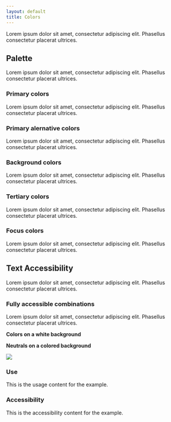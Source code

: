 ```yaml
---
layout: default
title: Colors
---
```


<div class="preview">
  
  <p>Lorem ipsum dolor sit amet, consectetur adipiscing elit. Phasellus consectetur placerat ultrices.</p>

  <h2>Palette</h2>

  <p>Lorem ipsum dolor sit amet, consectetur adipiscing elit. Phasellus consectetur placerat ultrices.</p>

  <h3>Primary colors</h2>
  
  <p>Lorem ipsum dolor sit amet, consectetur adipiscing elit. Phasellus consectetur placerat ultrices.</p>

  <h3>Primary alernative colors</h2>
  
  <p>Lorem ipsum dolor sit amet, consectetur adipiscing elit. Phasellus consectetur placerat ultrices.</p>

  <h3>Background colors</h2>
  
  <p>Lorem ipsum dolor sit amet, consectetur adipiscing elit. Phasellus consectetur placerat ultrices.</p>

  <h3>Tertiary colors</h2>
  
  <p>Lorem ipsum dolor sit amet, consectetur adipiscing elit. Phasellus consectetur placerat ultrices.</p>

  <h3>Focus colors</h2>
  
  <p>Lorem ipsum dolor sit amet, consectetur adipiscing elit. Phasellus consectetur placerat ultrices.</p>

  <h2>Text Accessibility</h2>

  <p>Lorem ipsum dolor sit amet, consectetur adipiscing elit. Phasellus consectetur placerat ultrices.</p>

  <h3>Fully accessible combinations</h2>
  
  <p>Lorem ipsum dolor sit amet, consectetur adipiscing elit. Phasellus consectetur placerat ultrices.</p>

  <p><b>Colors on a white background</b></p>

  <p><b>Neutrals on a colored background</b></p>

  <img src="{{ site.baseurl }}/assets/img/static/Colors_UI_v1.png">
</div>

<div class="usa-grid">
  <div class="usa-width-one-half">
    <h3>Use</h3>
    <p>This is the usage content for the example.</p>
  </div>
  <div class="usa-width-one-half">
    <h3>Accessibility</h3>
    <p>This is the accessibility content for the example.</p>
  </div>  
</div>